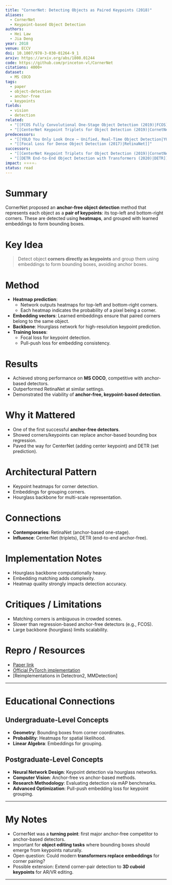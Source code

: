 ```yaml
---
title: "CornerNet: Detecting Objects as Paired Keypoints (2018)"
aliases:
  - CornerNet
  - Keypoint-based Object Detection
authors:
  - Hei Law
  - Jia Deng
year: 2018
venue: ECCV
doi: 10.1007/978-3-030-01264-9_1
arxiv: https://arxiv.org/abs/1808.01244
code: https://github.com/princeton-vl/CornerNet
citations: 4000+
dataset:
  - MS COCO
tags:
  - paper
  - object-detection
  - anchor-free
  - keypoints
fields:
  - vision
  - detection
related:
  - "[[FCOS Fully Convolutional One-Stage Object Detection (2019)|FCOS]]"
  - "[[CenterNet Keypoint Triplets for Object Detection (2019)|CornetNet_2019]]"
predecessors:
  - "[[YOLO You Only Look Once — Unified, Real-Time Object Detection|YOLO (2016)]]"
  - "[[Focal Loss for Dense Object Detection (2017)|RetinaNet]]"
successors:
  - "[[CenterNet Keypoint Triplets for Object Detection (2019)|CornetNet_2019]]"
  - "[[DETR End-to-End Object Detection with Transformers (2020)|DETR]]"
impact: ⭐⭐⭐⭐☆
status: read
---
```


# Summary
CornerNet proposed an **anchor-free object detection** method that represents each object as a **pair of keypoints**: its top-left and bottom-right corners. These are detected using **heatmaps**, and grouped with learned embeddings to form bounding boxes.

# Key Idea
> Detect object **corners directly as keypoints** and group them using embeddings to form bounding boxes, avoiding anchor boxes.

# Method
- **Heatmap prediction**:  
  - Network outputs heatmaps for top-left and bottom-right corners.  
  - Each heatmap indicates the probability of a pixel being a corner.  
- **Embedding vectors**: Learned embeddings ensure that paired corners belong to the same object.  
- **Backbone**: Hourglass network for high-resolution keypoint prediction.  
- **Training losses**:  
  - Focal loss for keypoint detection.  
  - Pull-push loss for embedding consistency.  

# Results
- Achieved strong performance on **MS COCO**, competitive with anchor-based detectors.  
- Outperformed RetinaNet at similar settings.  
- Demonstrated the viability of **anchor-free, keypoint-based detection**.  

# Why it Mattered
- One of the first successful **anchor-free detectors**.  
- Showed corners/keypoints can replace anchor-based bounding box regression.  
- Paved the way for CenterNet (adding center keypoint) and DETR (set prediction).  

# Architectural Pattern
- Keypoint heatmaps for corner detection.  
- Embeddings for grouping corners.  
- Hourglass backbone for multi-scale representation.  

# Connections
- **Contemporaries**: RetinaNet (anchor-based one-stage).  
- **Influence**: CenterNet (triplets), DETR (end-to-end anchor-free).  

# Implementation Notes
- Hourglass backbone computationally heavy.  
- Embedding matching adds complexity.  
- Heatmap quality strongly impacts detection accuracy.  

# Critiques / Limitations
- Matching corners is ambiguous in crowded scenes.  
- Slower than regression-based anchor-free detectors (e.g., FCOS).  
- Large backbone (hourglass) limits scalability.  

# Repro / Resources
- [Paper link](https://arxiv.org/abs/1808.01244)  
- [Official PyTorch implementation](https://github.com/princeton-vl/CornerNet)  
- [Reimplementations in Detectron2, MMDetection]  

---

# Educational Connections

## Undergraduate-Level Concepts
- **Geometry**: Bounding boxes from corner coordinates.  
- **Probability**: Heatmaps for spatial likelihood.  
- **Linear Algebra**: Embeddings for grouping.  

## Postgraduate-Level Concepts
- **Neural Network Design**: Keypoint detection via hourglass networks.  
- **Computer Vision**: Anchor-free vs anchor-based methods.  
- **Research Methodology**: Evaluating detection via mAP benchmarks.  
- **Advanced Optimization**: Pull-push embedding loss for keypoint grouping.  

---

# My Notes
- CornerNet was a **turning point**: first major anchor-free competitor to anchor-based detectors.  
- Important for **object editing tasks** where bounding boxes should emerge from keypoints naturally.  
- Open question: Could modern **transformers replace embeddings** for corner pairing?  
- Possible extension: Extend corner-pair detection to **3D cuboid keypoints** for AR/VR editing.  

---
